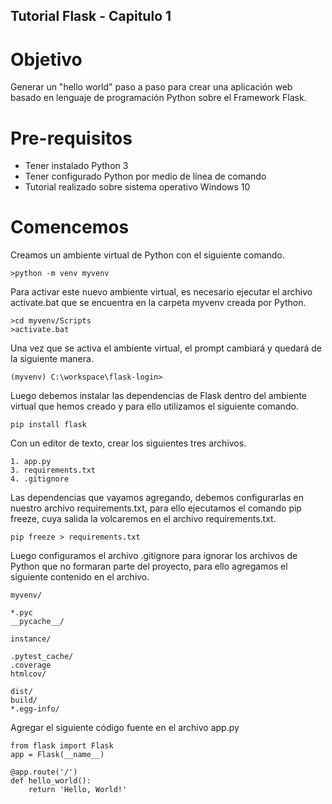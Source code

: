 ## Tutorial Flask - Capitulo 1

# Objetivo

Generar un "hello world" paso a paso para crear una aplicación web basado en lenguaje de programación Python sobre el Framework Flask.

# Pre-requisitos

- Tener instalado Python 3
- Tener configurado Python por medio de línea de comando
- Tutorial realizado sobre sistema operativo Windows 10

# Comencemos

Creamos un ambiente virtual de Python con el siguiente comando.

```
>python -m venv myvenv  
``` 

Para activar este nuevo ambiente virtual, es necesario ejecutar el archivo activate.bat que se encuentra en la carpeta myvenv creada por Python.

```
>cd myvenv/Scripts
>activate.bat
```

Una vez que se activa el ambiente virtual, el prompt cambiará y quedará de la siguiente manera.

```
(myvenv) C:\workspace\flask-login>
```

Luego debemos instalar las dependencias de Flask dentro del ambiente virtual que hemos creado y para ello utilizamos el siguiente comando.

```
pip install flask
``` 

Con un editor de texto, crear los siguientes tres archivos.

```
1. app.py
3. requirements.txt
4. .gitignore
```

Las dependencias que vayamos agregando, debemos configurarlas en nuestro archivo requirements.txt, para ello ejecutamos el comando pip freeze, cuya salida la volcaremos en el archivo requirements.txt.

```
pip freeze > requirements.txt
```

Luego configuramos el archivo .gitignore para ignorar los archivos de Python que no formaran parte del proyecto, para ello agregamos el siguiente contenido en el archivo.

```
myvenv/

*.pyc
__pycache__/

instance/

.pytest_cache/
.coverage
htmlcov/

dist/
build/
*.egg-info/
```

Agregar el siguiente código fuente en el archivo app.py

```
from flask import Flask
app = Flask(__name__)

@app.route('/')
def hello_world():
    return 'Hello, World!'
```
